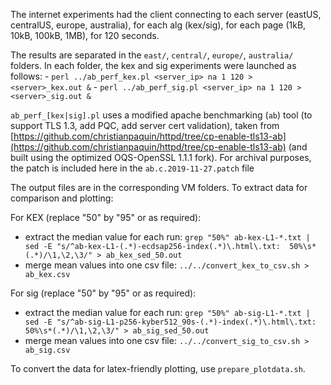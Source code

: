 The internet experiments had the client connecting to each server (eastUS, centralUS, europe, australia), for each alg (kex/sig), for each page (1kB, 10kB, 100kB, 1MB), for 120 seconds.

The results are separated in the `east/`, `central/`, `europe/`, `australia/` folders. In each folder, the kex and sig experiments were launched as follows:
    - `perl ../ab_perf_kex.pl <server_ip> na 1 120 > <server>_kex.out &`
    - `perl ../ab_perf_sig.pl <server_ip> na 1 120 > <server>_sig.out &`

`ab_perf_[kex|sig].pl` uses a modified apache benchmarking (`ab`) tool (to support TLS 1.3, add PQC, add server cert validation), taken from [https://github.com/christianpaquin/httpd/tree/cp-enable-tls13-ab](https://github.com/christianpaquin/httpd/tree/cp-enable-tls13-ab) (and built using the optimized OQS-OpenSSL 1.1.1 fork). For archival purposes, the patch is included here in the `ab.c.2019-11-27.patch` file

The output files are in the corresponding VM folders. To extract data for comparison and plotting:

For KEX (replace "50" by "95" or as required):
 - extract the median value for each run: `grep "50%" ab-kex-L1-*.txt | sed -E "s/^ab-kex-L1-(.*)-ecdsap256-index(.*)\.html\.txt:  50%\s*(.*)/\1,\2,\3/" > ab_kex_sed_50.out`
 - merge mean values into one csv file: `../../convert_kex_to_csv.sh > ab_kex.csv`

For sig (replace "50" by "95" or as required):
 - extract the median value for each run: `grep "50%" ab-sig-L1-*.txt | sed -E "s/^ab-sig-L1-p256-kyber512_90s-(.*)-index(.*)\.html\.txt:  50%\s*(.*)/\1,\2,\3/" > ab_sig_sed_50.out`
 - merge mean values into one csv file: `../../convert_sig_to_csv.sh > ab_sig.csv`

To convert the data for latex-friendly plotting, use `prepare_plotdata.sh`.
